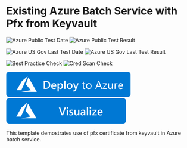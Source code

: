 # Existing Azure Batch Service with Pfx from Keyvault

![Azure Public Test Date](https://azurequickstartsservice.blob.core.windows.net/badges/101-batch-with-keyvault-pfx-password/PublicLastTestDate.svg)
![Azure Public Test Result](https://azurequickstartsservice.blob.core.windows.net/badges/101-batch-with-keyvault-pfx-password/PublicDeployment.svg)

![Azure US Gov Last Test Date](https://azurequickstartsservice.blob.core.windows.net/badges/101-batch-with-keyvault-pfx-password/FairfaxLastTestDate.svg)
![Azure US Gov Last Test Result](https://azurequickstartsservice.blob.core.windows.net/badges/101-batch-with-keyvault-pfx-password/FairfaxDeployment.svg)

![Best Practice Check](https://azurequickstartsservice.blob.core.windows.net/badges/101-batch-with-keyvault-pfx-password/BestPracticeResult.svg)
![Cred Scan Check](https://azurequickstartsservice.blob.core.windows.net/badges/101-batch-with-keyvault-pfx-password/CredScanResult.svg)

[![Deploy to Azure](https://raw.githubusercontent.com/Azure/azure-quickstart-templates/master/1-CONTRIBUTION-GUIDE/images/deploytoazure.svg?sanitize=true)](https://portal.azure.com/#create/Microsoft.Template/uri/https%3A%2F%2Fraw.githubusercontent.com%2Fazure%2Fazure-quickstart-templates%2Fmaster%2F101-batch-with-keyvault-pfx-password%2Fazuredeploy.json)
[![Visualize](https://raw.githubusercontent.com/Azure/azure-quickstart-templates/master/1-CONTRIBUTION-GUIDE/images/visualizebutton.svg?sanitize=true)](http://armviz.io/#/?load=https%3A%2F%2Fraw.githubusercontent.com%2Fazure%2Fazure-quickstart-templates%2Fmaster%2F101-batch-with-keyvault-pfx-password%2Fazuredeploy.json)

This template demostrates use of pfx certificate from keyvault in Azure batch service.


